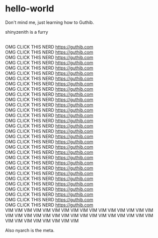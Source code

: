 # hello-world
Don't mind me, just learning how to Guthib.  

shinyzenith is a furry

<br>OMG CLICK THIS NERD https://guthib.com<br>
OMG CLICK THIS NERD https://guthib.com<br>
OMG CLICK THIS NERD https://guthib.com<br>
OMG CLICK THIS NERD https://guthib.com<br>
OMG CLICK THIS NERD https://guthib.com<br>
OMG CLICK THIS NERD https://guthib.com<br>
OMG CLICK THIS NERD https://guthib.com<br>
OMG CLICK THIS NERD https://guthib.com<br>
OMG CLICK THIS NERD https://guthib.com<br>
OMG CLICK THIS NERD https://guthib.com<br>
OMG CLICK THIS NERD https://guthib.com<br>
OMG CLICK THIS NERD https://guthib.com<br>
OMG CLICK THIS NERD https://guthib.com<br>
OMG CLICK THIS NERD https://guthib.com<br>
OMG CLICK THIS NERD https://guthib.com<br>
OMG CLICK THIS NERD https://guthib.com<br>
OMG CLICK THIS NERD https://guthib.com<br>
OMG CLICK THIS NERD https://guthib.com<br>
OMG CLICK THIS NERD https://guthib.com<br>
OMG CLICK THIS NERD https://guthib.com<br>
OMG CLICK THIS NERD https://guthib.com<br>
OMG CLICK THIS NERD https://guthib.com<br>
OMG CLICK THIS NERD https://guthib.com<br>
OMG CLICK THIS NERD https://guthib.com<br>
OMG CLICK THIS NERD https://guthib.com<br>
OMG CLICK THIS NERD https://guthib.com<br>
OMG CLICK THIS NERD https://guthib.com<br>
OMG CLICK THIS NERD https://guthib.com<br>
OMG CLICK THIS NERD https://guthib.com<br>
OMG CLICK THIS NERD https://guthib.com<br>
OMG CLICK THIS NERD https://guthib.com<br>
VIM VIM VIM VIM VIM VIM VIM VIM VIM VIM VIM VIM VIM VIM VIM VIM VIM VIM VIM VIM
VIM VIM VIM VIM VIM VIM VIM VIM VIM VIM VIM VIM VIM VIM VIM VIM VIM VIM VIM VIM

Also nyarch is the meta.
